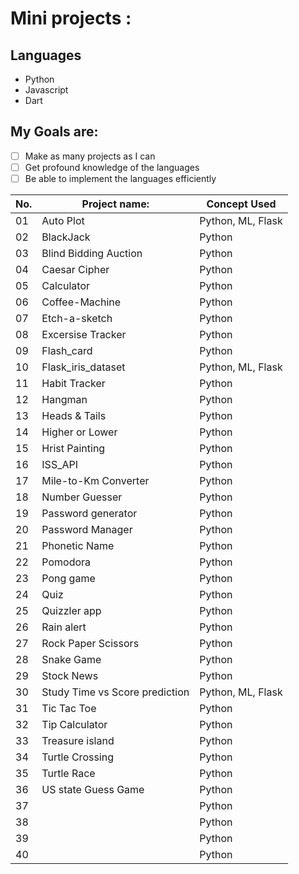 # Mini projects :

## Languages
- Python
- Javascript
- Dart


## My Goals are:

- [ ] Make as many projects as I can
- [ ] Get profound knowledge of the languages
- [ ] Be able to implement the languages efficiently

| No. |  Project name: | Concept Used |
| ------------------- | ------------------- | ------------------- |
| 01 | Auto Plot | Python, ML, Flask  |
| 02 | BlackJack | Python |
| 03 | Blind Bidding Auction | Python |
| 04 | 	Caesar Cipher | Python  |
| 05 | Calculator | Python  |
| 06 | Coffee-Machine | Python |
| 07 | Etch-a-sketch | Python | 		
| 08 | Excersise Tracker | Python |
| 09 | Flash_card | Python |
| 10 | Flask_iris_dataset | Python, ML, Flask |		
| 11 | Habit Tracker | Python |		
| 12 | Hangman | Python |		
| 13 | Heads & Tails | Python |		
| 14 | Higher or Lower | Python |		
| 15 | Hrist Painting | Python |		
| 16 | ISS_API | Python |			
| 17 | Mile-to-Km Converter | Python |		
| 18 | Number Guesser | Python |		
| 19 | Password generator | Python |		
| 20 | Password Manager | Python |		
| 21 | Phonetic Name | Python |	
| 22 | Pomodora | Python |	
| 23 | Pong game | Python |	
| 24 | Quiz | Python |	
| 25 | Quizzler app | Python |	
| 26 | Rain alert | Python |	
| 27 | Rock Paper Scissors | Python |	
| 28 | Snake Game | Python |	
| 29 | Stock News | Python |	
| 30 | Study Time vs Score prediction | Python, ML, Flask |	
| 31 | Tic Tac Toe | Python |
| 32 | Tip Calculator | Python |
| 33 | Treasure island | Python |
| 34 | Turtle Crossing | Python |
| 35 | Turtle Race | Python |
| 36 | US state Guess Game | Python |
| 37 |  | Python |
| 38 |  | Python |
| 39 |  | Python |
| 40 |  | Python |
